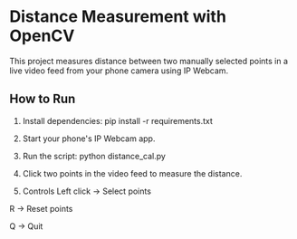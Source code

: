 # Distance Measurement with OpenCV

This project measures distance between two manually selected points in a live video feed from your phone camera using IP Webcam.

## How to Run
1. Install dependencies:
   pip install -r requirements.txt
   
2.  Start your phone's IP Webcam app.

3. Run the script:
     python distance_cal.py
4. Click two points in the video feed to measure the distance.

5. Controls
  Left click → Select points

  R → Reset points

  Q → Quit
